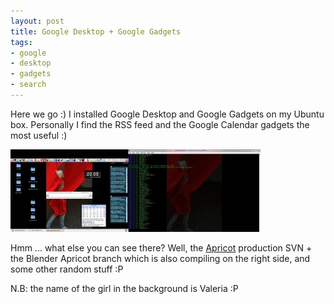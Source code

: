 ```yaml
--- 
layout: post
title: Google Desktop + Google Gadgets
tags: 
- google
- desktop
- gadgets
- search
---
```

Here we go :) I installed Google Desktop and Google Gadgets on my Ubuntu box. Personally I find the RSS feed and the Google Calendar gadgets the most useful :)

<a class="image" href="/images/2008/07/2008-07-14-200859_2720x900_scrot.jpg"><img class="alignnone size-thumbnail wp-image-245" title="2008-07-14-200859_2720x900_scrot" src="/images/2008/07/2008-07-14-200859_2720x900_scrot-400x132.jpg" alt="" width="400" height="132" /></a>

Hmm ... what else you can see there? Well, the <a href="http://apricot.blender.org">Apricot</a> production SVN + the Blender Apricot branch which is also compiling on the right side, and some other random stuff :P

N.B: the name of the girl in the background is Valeria :P
